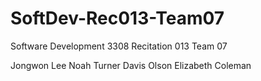 # SoftDev-Rec013-Team07
Software Development 3308 Recitation 013 Team 07

Jongwon Lee
Noah Turner
Davis Olson
Elizabeth Coleman
